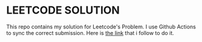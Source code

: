 # LEETCODE SOLUTION 

This repo contains my solution for Leetcode's Problem.
I use Github Actions to sync the correct submission. Here is [the link](https://github.com/joshcai/leetcode-sync) that i follow to do it. 
